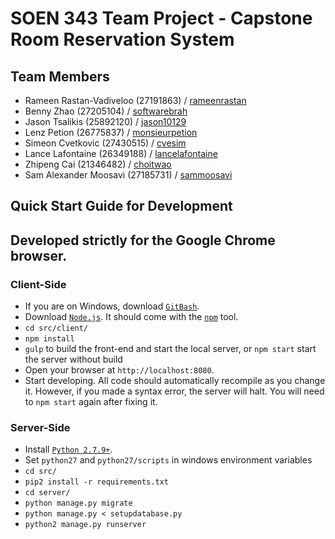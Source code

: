# SOEN 343 Team Project - Capstone Room Reservation System

## Team Members
- Rameen Rastan-Vadiveloo (27191863) / [rameenrastan](https://github.com/rameenrastan)
- Benny Zhao (27205104) / [softwarebrah](https://github.com/SoftwareBrah)
- Jason Tsalikis (25892120) / [jason10129](https://github.com/jason10129)
- Lenz Petion (26775837) / [monsieurpetion](https://github.com/monsieurpetion)
- Simeon Cvetkovic (27430515) / [cvesim](https://github.com/cvesim)
- Lance Lafontaine (26349188) / [lancelafontaine](https://github.com/lancelafontaine)
- Zhipeng Cai (21346482) / [choitwao](https://github.com/choitwao)
- Sam Alexander Moosavi (27185731) / [sammoosavi](https://github.com/sammoosavi)

## Quick Start Guide for Development

## Developed strictly for the Google Chrome browser.

### Client-Side

- If you are on Windows, download [`GitBash`](https://git-for-windows.github.io/).
- Download [`Node.js`](https://nodejs.org/en/). It should come with the [`npm`](https://www.npmjs.com/) tool.
- `cd src/client/`
- `npm install`
- `gulp` to build the front-end and start the local server, or `npm start` start the server without build
- Open your browser at `http://localhost:8080`.
- Start developing. All code should automatically recompile as you change it. However, if you made a syntax error, the server will halt. You will need to `npm start` again after fixing it.


### Server-Side

- Install [`Python 2.7.9+`](https://www.python.org/downloads/release/python-2712/).
- Set `python27` and `python27/scripts` in windows environment variables
- `cd src/`
- `pip2 install -r requirements.txt`
- `cd server/`
- `python manage.py migrate`
- `python manage.py < setupdatabase.py`
- `python2 manage.py runserver`



